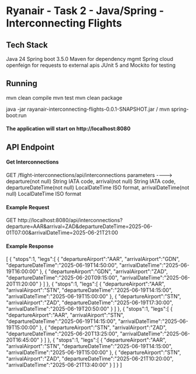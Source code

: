# Ryanair - Task 2 - Java/Spring - Interconnecting Flights


## Tech Stack

Java 24
Spring boot 3.5.0
Maven for dependency mgmt
Spring cloud openfeign for requests to external apis
JUnit 5 and Mockito for testing

## Running
mvn clean compile
mvn test
mvn clean package

java -jar rayanair-interconnecting-flights-0.0.1-SNAPSHOT.jar / mvn spring-boot:run

#### The application will start on http://localhost:8080

## API Endpoint

#### Get Interconnections
GET /flight-interconnections/api/interconnections
parameters ----> departure(not null) String IATA code, 
                 arrival(not null) String IATA code,
                 departureDateTime(not null) LocalDateTime ISO format,
                 arrivalDateTime(not null) LocalDateTime ISO format
#### Example Request
GET http://localhost:8080/api/interconnections?departure=AAR&arrival=ZAD&departureDateTime=2025-06-01T07:00&arrivalDateTime=2025-06-21T21:00

#### Example Response
[
{
"stops":1,
"legs":[
{
"departureAirport":"AAR",
"arrivalAirport":"GDN",
"departureDateTime":"2025-06-19T14:50:00",
"arrivalDateTime":"2025-06-19T16:00:00"
},
{
"departureAirport":"GDN",
"arrivalAirport":"ZAD",
"departureDateTime":"2025-06-20T09:15:00",
"arrivalDateTime":"2025-06-20T11:20:00"
}
]
},
{
"stops":1,
"legs":[
{
"departureAirport":"AAR",
"arrivalAirport":"STN",
"departureDateTime":"2025-06-19T14:15:00",
"arrivalDateTime":"2025-06-19T15:00:00"
},
{
"departureAirport":"STN",
"arrivalAirport":"ZAD",
"departureDateTime":"2025-06-19T17:30:00",
"arrivalDateTime":"2025-06-19T20:50:00"
}
]
},
{
"stops":1,
"legs":[
{
"departureAirport":"AAR",
"arrivalAirport":"STN",
"departureDateTime":"2025-06-19T14:15:00",
"arrivalDateTime":"2025-06-19T15:00:00"
},
{
"departureAirport":"STN",
"arrivalAirport":"ZAD",
"departureDateTime":"2025-06-20T13:25:00",
"arrivalDateTime":"2025-06-20T16:45:00"
}
]
},
{
"stops":1,
"legs":[
{
"departureAirport":"AAR",
"arrivalAirport":"STN",
"departureDateTime":"2025-06-19T14:15:00",
"arrivalDateTime":"2025-06-19T15:00:00"
},
{
"departureAirport":"STN",
"arrivalAirport":"ZAD",
"departureDateTime":"2025-06-21T10:20:00",
"arrivalDateTime":"2025-06-21T13:40:00"
}
]
}
]